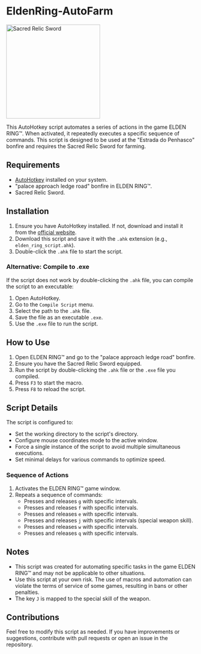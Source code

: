 # EldenRing-AutoFarm

<img src="https://i.postimg.cc/C50ft0Sp/Sacred-Relic-Sword.jpg" alt="Sacred Relic Sword" width="250">

This AutoHotkey script automates a series of actions in the game ELDEN RING™. When activated, it repeatedly executes a specific sequence of commands. This script is designed to be used at the "Estrada do Penhasco" bonfire and requires the Sacred Relic Sword for farming.

## Requirements

- [AutoHotkey](https://www.autohotkey.com/) installed on your system.
- "palace approach ledge road" bonfire in ELDEN RING™.
- Sacred Relic Sword.

## Installation

1. Ensure you have AutoHotkey installed. If not, download and install it from the [official website](https://www.autohotkey.com/).
2. Download this script and save it with the `.ahk` extension (e.g., `elden_ring_script.ahk`).
3. Double-click the `.ahk` file to start the script.

### Alternative: Compile to .exe

If the script does not work by double-clicking the `.ahk` file, you can compile the script to an executable:

1. Open AutoHotkey.
2. Go to the `Compile Script` menu.
3. Select the path to the `.ahk` file.
4. Save the file as an executable `.exe`.
5. Use the `.exe` file to run the script.

## How to Use

1. Open ELDEN RING™ and go to the "palace approach ledge road" bonfire.
2. Ensure you have the Sacred Relic Sword equipped.
3. Run the script by double-clicking the `.ahk` file or the `.exe` file you compiled.
4. Press `F3` to start the macro.
5. Press `F8` to reload the script.

## Script Details

The script is configured to:

- Set the working directory to the script's directory.
- Configure mouse coordinates mode to the active window.
- Force a single instance of the script to avoid multiple simultaneous executions.
- Set minimal delays for various commands to optimize speed.

### Sequence of Actions

1. Activates the ELDEN RING™ game window.
2. Repeats a sequence of commands:
   - Presses and releases `g` with specific intervals.
   - Presses and releases `f` with specific intervals.
   - Presses and releases `e` with specific intervals.
   - Presses and releases `j` with specific intervals (special weapon skill).
   - Presses and releases `w` with specific intervals.
   - Presses and releases `q` with specific intervals.

## Notes

- This script was created for automating specific tasks in the game ELDEN RING™ and may not be applicable to other situations.
- Use this script at your own risk. The use of macros and automation can violate the terms of service of some games, resulting in bans or other penalties.
- The key `J` is mapped to the special skill of the weapon.

## Contributions

Feel free to modify this script as needed. If you have improvements or suggestions, contribute with pull requests or open an issue in the repository.
